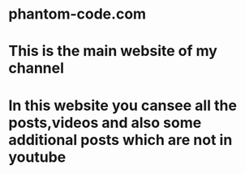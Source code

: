 # phantom-code.com
# This is the main website of my channel
# In this website you cansee all the posts,videos and also some additional posts which are not in youtube
